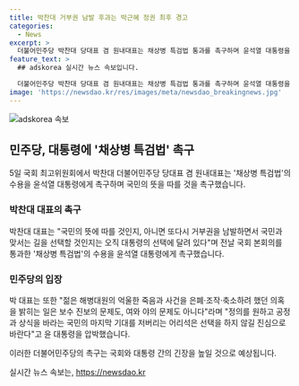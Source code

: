 ```yaml
---
title: 박찬대 거부권 남발 후과는 박근혜 정권 최후 경고
categories:
  - News
excerpt: >
  더불어민주당 박찬대 당대표 겸 원내대표는 채상병 특검법 통과를 촉구하며 윤석열 대통령을 압박했다. 박 대표는 대통령의 선택에 따라 국민의 분노와 권력 남용의 후과를 경고했으며, 특검법 통과가 대통령의 거부권 행사에 달려 있다고 강조했다. 또한, 방송통신위원장 후보자에 대해도 비판을 제기하며, 공영방송의 장악 의도를 비판하고 대응할 것을 선언했다.
feature_text: >
  ## adskorea 실시간 뉴스 속보입니다.

  더불어민주당 박찬대 당대표 겸 원내대표는 채상병 특검법 통과를 촉구하며 윤석열 대통령을 압박했다. 박 대표는 대통령의 선택에 따라 국민의 분노와 권력 남용의 후과를 경고했으며, 특검법 통과가 대통령의 거부권 행사에 달려 있다고 강조했다. 또한, 방송통신위원장 후보자에 대해도 비판을 제기하며, 공영방송의 장악 의도를 비판하고 대응할 것을 선언했다.
image: 'https://newsdao.kr/res/images/meta/newsdao_breakingnews.jpg'
---
```


<p><img src="https://newsdao.kr/res/images/meta/newsdao_breakingnews.jpg" alt="adskorea 속보" /></p>

<h2 data-ke-size="size26">민주당, 대통령에 '채상병 특검법' 촉구</h2>

<p data-ke-size="size16">5일 국회 최고위원회에서 박찬대 더불어민주당 당대표 겸 원내대표는 '채상병 특검법'의 수용을 윤석열 대통령에게 촉구하며 국민의 뜻을 따를 것을 촉구했습니다.</p>

<h3>박찬대 대표의 촉구</h3>

<p data-ke-size="size16">박찬대 대표는 "국민의 뜻에 따를 것인지, 아니면 또다시 거부권을 남발하면서 국민과 맞서는 길을 선택할 것인지는 오직 대통령의 선택에 달려 있다"며 전날 국회 본회의를 통과한 '채상병 특검법'의 수용을 윤석열 대통령에게 촉구했습니다.</p>

<h3>민주당의 입장</h3>

<p data-ke-size="size16">박 대표는 또한 "젊은 해병대원의 억울한 죽음과 사건을 은폐·조작·축소하려 했던 의혹을 밝히는 일은 보수 진보의 문제도, 여와 야의 문제도 아니다"라며 "정의를 원하고 공정과 상식을 바라는 국민의 마지막 기대를 저버리는 어리석은 선택을 하지 않길 진심으로 바란다"고 윤 대통령을 압박했습니다.</p>

<p>이러한 더불어민주당의 촉구는 국회와 대통령 간의 긴장을 높일 것으로 예상됩니다.</p>
실시간 뉴스 속보는, <a href="https://newsdao.kr" rel="dofollow">https://newsdao.kr</a>


